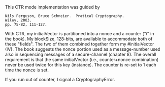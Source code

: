This CTR mode implementation was guided by

	Nils Ferguson, Bruce Schneier.  Pratical Cryptography.  
	Wiley, 2003.
	pp. 75-82, 111-127.

With CTR, my initialVector is partitioned into a nonce and a counter ("i" in the book).  My blockSize, 128-bits, are available to accommodate both of these "fields".  The two of them combined together form my #initialVector (IV).  The book suggests the nonce portion used as a message-number used also in sequencing messages of a secure-channel (chapter 8).  The overall requirement is that the same initialVector (i.e., counter+nonce combination) never be used twice for this key (instance).  The counter is re-set to 1 each time the nonce is set.

If you run out of counter, I signal a CryptographyError.